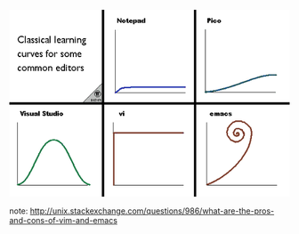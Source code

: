![They have a learning curve](image/editor-learning-curve.png)

note:
    http://unix.stackexchange.com/questions/986/what-are-the-pros-and-cons-of-vim-and-emacs